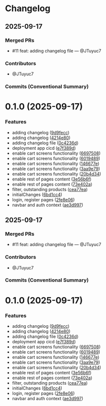 # Changelog

## 2025-09-17

### Merged PRs

- #11 feat: adding changelog file — @JTuyuc7

### Contributors

- @JTuyuc7

### Commits (Conventional Summary)

# 0.1.0 (2025-09-17)


### Features

* adding changelog ([9d9fecc](https://github.com/JTuyuc7/ASII_project/commit/9d9feccbd5ae171fc4abff35ccc1e423510069e0))
* adding changelog ([4214e80](https://github.com/JTuyuc7/ASII_project/commit/4214e80d0b62f50c67731720acdfb9c9287a0372))
* adding changelog file ([0c4236d](https://github.com/JTuyuc7/ASII_project/commit/0c4236ddb64340b250c3c7a6c4c77f8ad7855896))
* deployment app cicd ([e7f389d](https://github.com/JTuyuc7/ASII_project/commit/e7f389d37862beae47382bd9f40cbb285249ae8a))
* enable cart screens functionality ([6697508](https://github.com/JTuyuc7/ASII_project/commit/66975089909c212cc348fd8cbe63f07331398dfe))
* enable cart screens functionality ([6019489](https://github.com/JTuyuc7/ASII_project/commit/601948902a4c07b301889263611421634616e4d8))
* enable cart screens functionality ([146677e](https://github.com/JTuyuc7/ASII_project/commit/146677ea071368219e22adfe8766a8a73121ea30))
* enable cart screens functionality ([3aa9e79](https://github.com/JTuyuc7/ASII_project/commit/3aa9e790cc3cd22dabf765048ef43603f4057834))
* enable cart screens functionality ([20b4d34](https://github.com/JTuyuc7/ASII_project/commit/20b4d347d9e96825131dda67e1401b89ae00573c))
* enable rest of pages content ([3e56b6f](https://github.com/JTuyuc7/ASII_project/commit/3e56b6f928a1627177ad38f4d67587f5aa19b20f))
* enable rest of pages content ([73e402a](https://github.com/JTuyuc7/ASII_project/commit/73e402ade8877032a34d4eab7d5df812c3576fd3))
* filter, outstanding products ([cea77ea](https://github.com/JTuyuc7/ASII_project/commit/cea77ea60de7f25a1a5eaba73f0c7904aa8d3dba))
* initialChanges ([6bd1cc4](https://github.com/JTuyuc7/ASII_project/commit/6bd1cc4456f6ac4922cf280bb8972ccf9d443617))
* login, register pages ([2fe8e06](https://github.com/JTuyuc7/ASII_project/commit/2fe8e06865cb8c0ab2fd62ad21fcb1dcaa34b0f5))
* navbar and auth context ([ae3d997](https://github.com/JTuyuc7/ASII_project/commit/ae3d9974dd7de8f3739ddaae33a84d7ac6108d74))





## 2025-09-17

### Merged PRs

- #11 feat: adding changelog file — @JTuyuc7

### Contributors

- @JTuyuc7

### Commits (Conventional Summary)

# 0.1.0 (2025-09-17)


### Features

* adding changelog ([9d9fecc](https://github.com/JTuyuc7/ASII_project/commit/9d9feccbd5ae171fc4abff35ccc1e423510069e0))
* adding changelog ([4214e80](https://github.com/JTuyuc7/ASII_project/commit/4214e80d0b62f50c67731720acdfb9c9287a0372))
* adding changelog file ([0c4236d](https://github.com/JTuyuc7/ASII_project/commit/0c4236ddb64340b250c3c7a6c4c77f8ad7855896))
* deployment app cicd ([e7f389d](https://github.com/JTuyuc7/ASII_project/commit/e7f389d37862beae47382bd9f40cbb285249ae8a))
* enable cart screens functionality ([6697508](https://github.com/JTuyuc7/ASII_project/commit/66975089909c212cc348fd8cbe63f07331398dfe))
* enable cart screens functionality ([6019489](https://github.com/JTuyuc7/ASII_project/commit/601948902a4c07b301889263611421634616e4d8))
* enable cart screens functionality ([146677e](https://github.com/JTuyuc7/ASII_project/commit/146677ea071368219e22adfe8766a8a73121ea30))
* enable cart screens functionality ([3aa9e79](https://github.com/JTuyuc7/ASII_project/commit/3aa9e790cc3cd22dabf765048ef43603f4057834))
* enable cart screens functionality ([20b4d34](https://github.com/JTuyuc7/ASII_project/commit/20b4d347d9e96825131dda67e1401b89ae00573c))
* enable rest of pages content ([3e56b6f](https://github.com/JTuyuc7/ASII_project/commit/3e56b6f928a1627177ad38f4d67587f5aa19b20f))
* enable rest of pages content ([73e402a](https://github.com/JTuyuc7/ASII_project/commit/73e402ade8877032a34d4eab7d5df812c3576fd3))
* filter, outstanding products ([cea77ea](https://github.com/JTuyuc7/ASII_project/commit/cea77ea60de7f25a1a5eaba73f0c7904aa8d3dba))
* initialChanges ([6bd1cc4](https://github.com/JTuyuc7/ASII_project/commit/6bd1cc4456f6ac4922cf280bb8972ccf9d443617))
* login, register pages ([2fe8e06](https://github.com/JTuyuc7/ASII_project/commit/2fe8e06865cb8c0ab2fd62ad21fcb1dcaa34b0f5))
* navbar and auth context ([ae3d997](https://github.com/JTuyuc7/ASII_project/commit/ae3d9974dd7de8f3739ddaae33a84d7ac6108d74))




